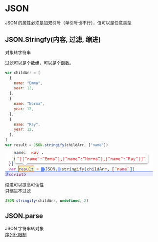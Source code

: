 # JSON

JSON 的属性必须是加双引号（单引号也不行），值可以是任意类型

## JSON.Stringfy(内容, 过滤, 缩进)

对象转字符串

过滤可以是个数组，可以是个函数。

```js
var childArr = [
  {
    name: "Emma",
    year: 12,
  },
  {
    name: "Norma",
    year: 12,
  },
  {
    name: "Ray",
    year: 12,
  },
]
var result = JSON.stringify(childArr, ["name"])
```

![](../images/f7a29502341bb563b1c10cd772630fb9.png)

缩进可以提高可读性  
只缩进不过滤

```js
JSON.stringify(childArr, undefined, 2)
```

## JSON.parse

JSON 字符串转对象  
[序列化限制](./006_complex_data.md#序列化对象)
